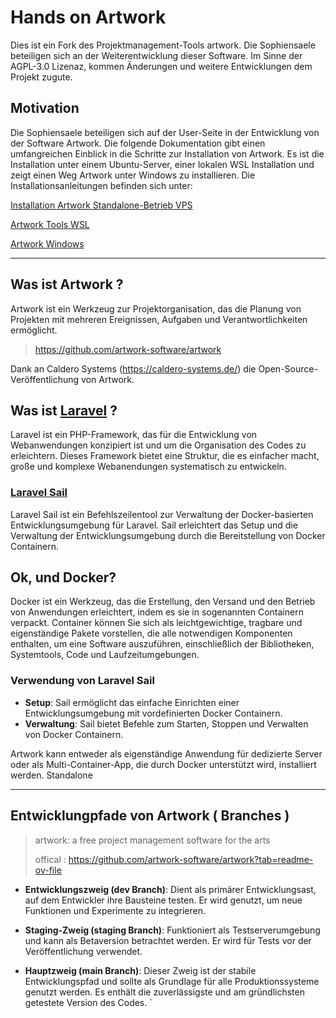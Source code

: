 # Hands on Artwork

Dies ist ein Fork des Projektmanagement-Tools artwork.
Die Sophiensaele beteiligen sich an der Weiterentwicklung dieser Software. Im Sinne der AGPL-3.0 Lizenaz, kommen Änderungen und weitere Entwicklungen dem Projekt zugute.

## Motivation
Die Sophiensaele beteiligen sich auf der User-Seite in der Entwicklung von der Software Artwork.
 Die folgende Dokumentation gibt einen umfangreichen Einblick in die Schritte zur Installation von Artwork. Es ist die Installation unter einem Ubuntu-Server, 
 einer lokalen WSL Installation und zeigt einen Weg Artwork unter Windows zu installieren.
Die Installationsanleitungen befinden sich unter:



[Installation Artwork Standalone-Betrieb VPS](https://sophiensaele.github.io/artwork/Installation_Artwork%20_Standalone-Betrieb_VPS.html)


[Artwork Tools WSL](https://sophiensaele.github.io/artwork/artwork_tools_WSL.html)


[Artwork Windows](https://sophiensaele.github.io/artwork/artwork_windows.html)




________________

## Was ist Artwork ? 


Artwork ist ein Werkzeug zur Projektorganisation, das die Planung von Projekten mit mehreren Ereignissen, Aufgaben und Verantwortlichkeiten ermöglicht. 

> https://github.com/artwork-software/artwork



Dank an Caldero Systems (https://caldero-systems.de/) die Open-Source-Veröffentlichung von Artwork.




## Was ist [Laravel](https://laravel.com/) ?

Laravel ist ein PHP-Framework, das für die Entwicklung von Webanwendungen konzipiert ist und um die Organisation des Codes zu erleichtern. Dieses Framework bietet eine Struktur, die es einfacher macht, große und komplexe Webanendungen systematisch zu entwickeln.



### [Laravel Sail](https://laravel.com/docs/11.x/sail)

Laravel Sail ist ein Befehlszeilentool zur Verwaltung der Docker-basierten Entwicklungsumgebung für Laravel. Sail erleichtert das Setup und die Verwaltung der Entwicklungsumgebung durch die Bereitstellung von Docker Containern.

## Ok, und Docker?

Docker ist ein Werkzeug, das die Erstellung, den Versand und den Betrieb von Anwendungen erleichtert, indem es sie in sogenannten Containern verpackt. Container können Sie sich als leichtgewichtige, tragbare und eigenständige Pakete vorstellen, die alle notwendigen Komponenten enthalten, um eine Software auszuführen, einschließlich der Bibliotheken, Systemtools, Code und Laufzeitumgebungen.


### Verwendung von Laravel Sail

- **Setup**: Sail ermöglicht das einfache Einrichten einer Entwicklungsumgebung mit vordefinierten Docker Containern.
- **Verwaltung**: Sail bietet Befehle zum Starten, Stoppen und Verwalten von Docker Containern.




Artwork kann entweder als eigenständige Anwendung für dedizierte Server oder als Multi-Container-App, die durch Docker unterstützt wird, installiert werden.
Standalone


_______________________________


## Entwicklungpfade von Artwork ( Branches )

> artwork: a free project management software for the arts 
>  
>offical :
> https://github.com/artwork-software/artwork?tab=readme-ov-file




- **Entwicklungszweig (dev Branch)**: Dient als primärer Entwicklungsast, auf dem Entwickler ihre Bausteine testen. Er wird genutzt, um neue Funktionen und Experimente zu integrieren.

- **Staging-Zweig (staging Branch)**: Funktioniert als Testserverumgebung und kann als Betaversion betrachtet werden. Er wird für Tests vor der Veröffentlichung verwendet.

- **Hauptzweig (main Branch)**: Dieser Zweig ist der stabile Entwicklungspfad und sollte als Grundlage für alle Produktionssysteme genutzt werden. Es enthält die zuverlässigste und am gründlichsten getestete Version des Codes.
`
  
  


